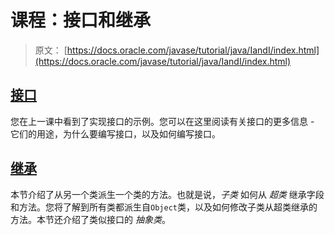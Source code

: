 # 课程：接口和继承

> 原文： [https://docs.oracle.com/javase/tutorial/java/IandI/index.html](https://docs.oracle.com/javase/tutorial/java/IandI/index.html)

## [接口](createinterface.html)

您在上一课中看到了实现接口的示例。您可以在这里阅读有关接口的更多信息 - 它们的用途，为什么要编写接口，以及如何编写接口。

## [继承](subclasses.html)

本节介绍了从另一个类派生一个类的方法。也就是说，_子类_ 如何从 _超类_ 继承字段和方法。您将了解到所有类都派生自`Object`类，以及如何修改子类从超类继承的方法。本节还介绍了类似接口的 _抽象类_。